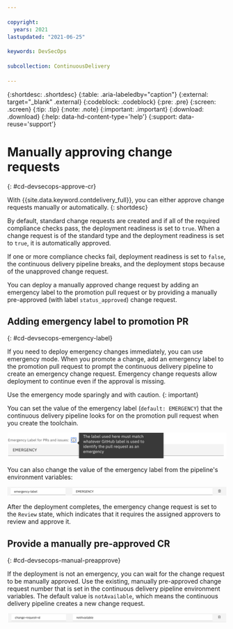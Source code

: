 ```yaml
---

copyright:
  years: 2021
lastupdated: "2021-06-25"

keywords: DevSecOps

subcollection: ContinuousDelivery

---
```


{:shortdesc: .shortdesc}
{:table: .aria-labeledby="caption"}
{:external: target="_blank" .external}
{:codeblock: .codeblock}
{:pre: .pre}
{:screen: .screen}
{:tip: .tip}
{:note: .note}
{:important: .important}
{:download: .download}
{:help: data-hd-content-type='help'}
{:support: data-reuse='support'}

# Manually approving change requests
{: #cd-devsecops-approve-cr}

With {{site.data.keyword.contdelivery_full}}, you can either approve change requests manually or automatically.
{: shortdesc}

By default, standard change requests are created and if all of the required compliance checks pass, the deployment readiness is set to `true`. When a change request is of the standard type and the deployment readiness is set to `true`, it is automatically approved. 

If one or more compliance checks fail, deployment readiness is set to `false`, the continuous delivery pipeline breaks, and the deployment stops because of the unapproved change request.

You can deploy a manually approved change request by adding an emergency label to the promotion pull request 
or by providing a manually pre-approved (with label `status_approved`) change request.

## Adding emergency label to promotion PR
{: #cd-devsecops-emergency-label}

If you need to deploy emergency changes immediately, you can use emergency mode. When you promote a change, add an emergency label to the promotion pull request to prompt the continuous delivery pipeline to create an emergency change request. Emergency change requests allow deployment to continue even if the approval is missing.

Use the emergency mode sparingly and with caution.
{:  important}

You can set the value of the emergency label (`default: EMERGENCY`) that the continuous delivery pipeline looks for on the promotion pull request when you create the toolchain.

 ![Emergency label](images/emergency-label-at-creation.png)

You can also change the value of the emergency label from the pipeline's environment variables:

 ![Emergency label variable](images/emergency-label-env.png)

After the deployment completes, the emergency change request is set to the `Review` state, which indicates that it requires the assigned approvers to review and approve it.

## Provide a manually pre-approved CR
{: #cd-devsecops-manual-preapprove}

If the deployment is not an emergency, you can wait for the change request to be manually approved. Use the existing, manually pre-approved change request number that is set in the continuous delivery pipeline environment variables. The default value is `notAvailable`, which means the continuous delivery pipeline creates a new change request.

 ![Emergency label variable](images/pre-approved-cr-label.png)
